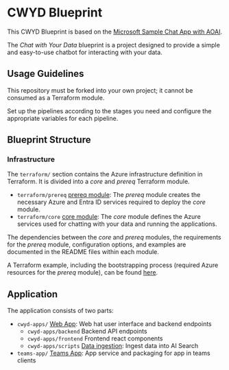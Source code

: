 # CWYD Blueprint

This CWYD Blueprint is based on the [Microsoft Sample Chat App with AOAI](https://github.com/microsoft/sample-app-aoai-chatGPT).

The *Chat with Your Data* blueprint is a project designed to provide a simple and easy-to-use chatbot for interacting with your data.

## Usage Guidelines

This repository must be forked into your own project; it cannot be consumed as a Terraform module.

Set up the pipelines according to the stages you need and configure the appropriate variables for each pipeline.

## Blueprint Structure

### Infrastructure

The `terraform/` section contains the Azure infrastructure definition in Terraform. It is divided into a *core* and *prereq* Terraform module. 
* `terraform/prereq` [prereq module](./terraform/prereq/readme.md): The *prereq* module creates the necessary Azure and Entra ID services required to deploy the *core* module.
* `terraform/core` [core module](./terraform/core/README.md): The *core* module defines the Azure services used for chatting with your data and running the applications.

The dependencies between the *core* and *prereq* modules, the requirements for the *prereq* module, configuration options, and examples are documented in the README files within each module.

A Terraform example, including the bootstrapping process (required Azure resources for the *prereq* module), can be found [here](./terraform/example/).

## Application

The application consists of two parts:
  * `cwyd-apps/` [Web App](./cwyd-apps/README.md): Web hat user interface and backend endpoints
    * `cwyd-apps/backend` Backend API endpoints
    * `cwyd-apps/frontend` Frontend react components
    * `cwyd-apps/scripts` [Data ingestion](./cwyd-apps/scripts/README.md): Ingest data into AI Search
  * `teams-app/` [Teams App](./teams-app/README.md): App service and packaging for app in teams clients
